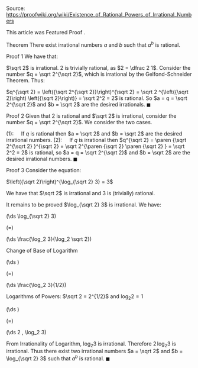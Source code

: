# 

Source: https://proofwiki.org/wiki/Existence_of_Rational_Powers_of_Irrational_Numbers

  This article was Featured Proof .




Theorem
There exist irrational numbers $a$ and $b$ such that $a^b$ is rational.


Proof 1
We have that:

$\sqrt 2$ is irrational.
$2$ is trivially rational, as $2 = \dfrac 2 1$.
Consider the number $q = \sqrt 2^{\sqrt 2}$, which is irrational by the Gelfond-Schneider Theorem.
Thus:

$q^{\sqrt 2} = \left({\sqrt 2^{\sqrt 2}}\right)^{\sqrt 2} = \sqrt 2 ^{\left({\sqrt 2}\right) \left({\sqrt 2}\right)} = \sqrt 2^2 = 2$
is rational.
So $a = q = \sqrt 2^{\sqrt 2}$ and $b = \sqrt 2$ are the desired irrationals.
$\blacksquare$


Proof 2
Given that $2$ is rational and $\sqrt 2$ is irrational, consider the number $q = \sqrt 2^{\sqrt 2}$.
We consider the two cases.

$(1): \quad$ If $q$ is rational then $a = \sqrt 2$ and $b = \sqrt 2$ are the desired irrational numbers.
$(2): \quad$ If $q$ is irrational then $q^{\sqrt 2} = \paren {\sqrt 2^{\sqrt 2} }^{\sqrt 2} = \sqrt 2^{\paren {\sqrt 2} \paren {\sqrt 2} } = \sqrt 2^2 = 2$ is rational, so $a = q = \sqrt 2^{\sqrt 2}$ and $b = \sqrt 2$ are the desired irrational numbers.
$\blacksquare$


Proof 3
Consider the equation:

$\left({\sqrt 2}\right)^{\log_{\sqrt 2} 3} = 3$

We have that $\sqrt 2$ is irrational and $3$ is (trivially) rational.

It remains to be proved $\log_{\sqrt 2} 3$ is irrational.
We have:














\(\ds \log_{\sqrt 2} 3\)

\(=\)







\(\ds \frac{\log_2 3}{\log_2 \sqrt 2}\)





Change of Base of Logarithm














\(\ds \)

\(=\)







\(\ds \frac{\log_2 3}{1/2}\)





Logarithms of Powers: $\sqrt 2 = 2^{1/2}$ and $\log_2 2 = 1$














\(\ds \)

\(=\)







\(\ds 2 \, \log_2 3\)









From Irrationality of Logarithm, $\log_2 3$ is irrational.
Therefore $2 \, \log_2 3$ is irrational.
Thus there exist two irrational numbers $a = \sqrt 2$ and $b = \log_{\sqrt 2} 3$ such that $a^b$ is rational.
$\blacksquare$





